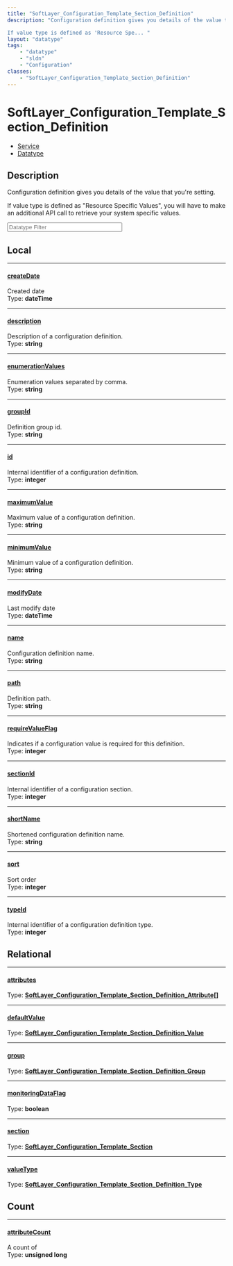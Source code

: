 ```yaml
---
title: "SoftLayer_Configuration_Template_Section_Definition"
description: "Configuration definition gives you details of the value that you're setting. 

If value type is defined as 'Resource Spe... "
layout: "datatype"
tags:
    - "datatype"
    - "sldn"
    - "Configuration"
classes:
    - "SoftLayer_Configuration_Template_Section_Definition"
---
```


# SoftLayer_Configuration_Template_Section_Definition
<div id='service-datatype'>
    <ul id='sldn-reference-tabs'>
    <li id='service'> <a href='/reference/services/SoftLayer_Configuration_Template_Section_Definition' >Service</a></li>    <li id='datatype'> <a href='/reference/datatypes/SoftLayer_Configuration_Template_Section_Definition' >Datatype</a></li>
    </ul>
</div>

## Description 


Configuration definition gives you details of the value that you're setting. 

If value type is defined as "Resource Specific Values", you will have to make an additional API call to retrieve your system specific values. 







<!-- Filer BEGIN -->
<div class="view-filters">
        <div class="clearfix">
            <div class="search-input-box">
                <input placeholder="Datatype Filter" onkeyup="titleSearch(inputId='prop-input', divId='properties', elementClass='prop-row')" 
                    type="text" id="prop-input" value="" size="30" maxlength="128" class="form-text">
            </div>
        </div>
</div>
<!-- Filer END -->

<div id="properties" class="content">
<div id="localProperties" class="prop-content" >

## Local
<div class="prop-row">

-----
[createDate]: #createdate
#### [createDate]
Created date  
<span class="type-label">Type: </span>**dateTime**  



</div>
<div class="prop-row">

-----
[description]: #description
#### [description]
Description of a configuration definition.  
<span class="type-label">Type: </span>**string**  



</div>
<div class="prop-row">

-----
[enumerationValues]: #enumerationvalues
#### [enumerationValues]
Enumeration values separated by comma.  
<span class="type-label">Type: </span>**string**  



</div>
<div class="prop-row">

-----
[groupId]: #groupid
#### [groupId]
Definition group id.  
<span class="type-label">Type: </span>**string**  



</div>
<div class="prop-row">

-----
[id]: #id
#### [id]
Internal identifier of a configuration definition.  
<span class="type-label">Type: </span>**integer**  



</div>
<div class="prop-row">

-----
[maximumValue]: #maximumvalue
#### [maximumValue]
Maximum value of a configuration definition.  
<span class="type-label">Type: </span>**string**  



</div>
<div class="prop-row">

-----
[minimumValue]: #minimumvalue
#### [minimumValue]
Minimum value of a configuration definition.  
<span class="type-label">Type: </span>**string**  



</div>
<div class="prop-row">

-----
[modifyDate]: #modifydate
#### [modifyDate]
Last modify date  
<span class="type-label">Type: </span>**dateTime**  



</div>
<div class="prop-row">

-----
[name]: #name
#### [name]
Configuration definition name.  
<span class="type-label">Type: </span>**string**  



</div>
<div class="prop-row">

-----
[path]: #path
#### [path]
Definition path.  
<span class="type-label">Type: </span>**string**  



</div>
<div class="prop-row">

-----
[requireValueFlag]: #requirevalueflag
#### [requireValueFlag]
Indicates if a configuration value is required for this definition.  
<span class="type-label">Type: </span>**integer**  



</div>
<div class="prop-row">

-----
[sectionId]: #sectionid
#### [sectionId]
Internal identifier of a configuration section.  
<span class="type-label">Type: </span>**integer**  



</div>
<div class="prop-row">

-----
[shortName]: #shortname
#### [shortName]
Shortened configuration definition name.  
<span class="type-label">Type: </span>**string**  



</div>
<div class="prop-row">

-----
[sort]: #sort
#### [sort]
Sort order  
<span class="type-label">Type: </span>**integer**  



</div>
<div class="prop-row">

-----
[typeId]: #typeid
#### [typeId]
Internal identifier of a configuration definition type.  
<span class="type-label">Type: </span>**integer**  



</div>
</div>
<!-- LOCAL PROPERTY END -->

<div id="relationalProperties"  class="prop-content" >

## Relational
<div class="prop-row">

-----
[attributes]: #attributes
#### [attributes]
  
<span class="type-label">Type: </span>**<a href='/reference/datatypes/SoftLayer_Configuration_Template_Section_Definition_Attribute'>SoftLayer_Configuration_Template_Section_Definition_Attribute[] </a>**  



</div>
<div class="prop-row">

-----
[defaultValue]: #defaultvalue
#### [defaultValue]
  
<span class="type-label">Type: </span>**<a href='/reference/datatypes/SoftLayer_Configuration_Template_Section_Definition_Value'>SoftLayer_Configuration_Template_Section_Definition_Value </a>**  



</div>
<div class="prop-row">

-----
[group]: #group
#### [group]
  
<span class="type-label">Type: </span>**<a href='/reference/datatypes/SoftLayer_Configuration_Template_Section_Definition_Group'>SoftLayer_Configuration_Template_Section_Definition_Group </a>**  



</div>
<div class="prop-row">

-----
[monitoringDataFlag]: #monitoringdataflag
#### [monitoringDataFlag]
  
<span class="type-label">Type: </span>**boolean**  



</div>
<div class="prop-row">

-----
[section]: #section
#### [section]
  
<span class="type-label">Type: </span>**<a href='/reference/datatypes/SoftLayer_Configuration_Template_Section'>SoftLayer_Configuration_Template_Section </a>**  



</div>
<div class="prop-row">

-----
[valueType]: #valuetype
#### [valueType]
  
<span class="type-label">Type: </span>**<a href='/reference/datatypes/SoftLayer_Configuration_Template_Section_Definition_Type'>SoftLayer_Configuration_Template_Section_Definition_Type </a>**  



</div>

## Count
<div class="prop-row">

-----
[attributeCount]: #attributecount
#### [attributeCount]
A count of    
<span class="type-label">Type: </span>**unsigned long**  



</div>
</div>


